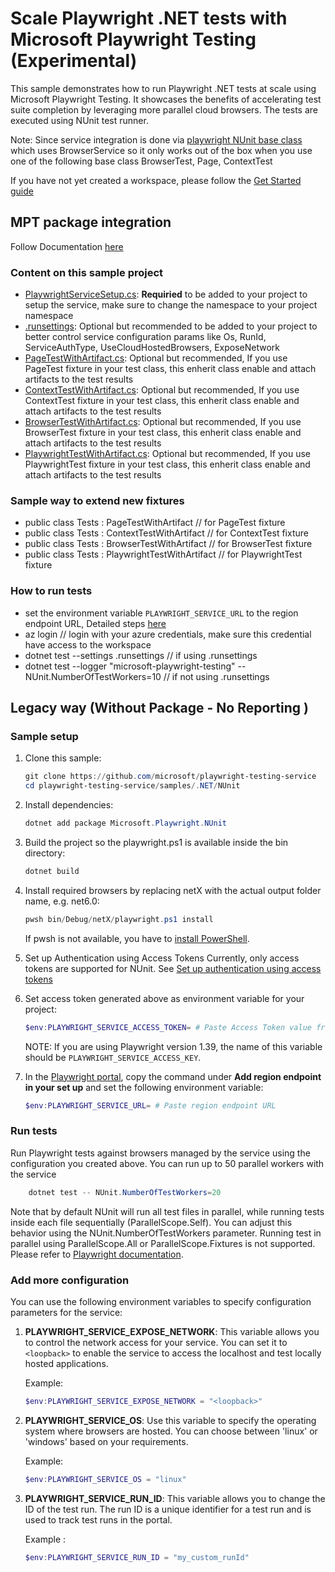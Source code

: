 # Scale Playwright .NET tests with Microsoft Playwright Testing (Experimental)

This sample demonstrates how to run Playwright .NET tests at scale using Microsoft Playwright Testing. It showcases the benefits of accelerating test suite completion by leveraging more parallel cloud browsers. The tests are executed using NUnit test runner.

Note: Since service integration is done via [playwright NUnit base class](https://playwright.dev/dotnet/docs/test-runners) which uses BrowserService so it only works out of the box when you use one of the following base class BrowserTest, Page, ContextTest

If you have not yet created a workspace, please follow the [Get Started guide](../../../README.md#get-started)

## MPT package integration

Follow Documentation [here](https://github.com/Azure/azure-sdk-for-net/tree/main/sdk/playwrighttesting/Azure.Developer.MicrosoftPlaywrightTesting.NUnit)

### Content on this sample project
- [PlaywrightServiceSetup.cs](./PlaywrightServiceSetup.cs): **Requiried** to be added to your project to setup the service, make sure to change the namespace to your project namespace
- [.runsettings](./.runsettings): Optional but recommended to be added to your project to better control service configuration params like Os, RunId, ServiceAuthType, UseCloudHostedBrowsers, ExposeNetwork
- [PageTestWithArtifact.cs](./PageTestWithArtifact.cs): Optional but recommended, If you use PageTest fixture in your test class, this enherit class enable and attach artifacts to the test results
- [ContextTestWithArtifact.cs](./ContextTestWithArtifact.cs): Optional but recommended, If you use ContextTest fixture in your test class, this enherit class enable and attach artifacts to the test results
- [BrowserTestWithArtifact.cs](./BrowserTestWithArtifact.cs): Optional but recommended, If you use BrowserTest fixture in your test class, this enherit class enable and attach artifacts to the test results
- [PlaywrightTestWithArtifact.cs](./PlaywrightTestWithArtifact.cs): Optional but recommended, If you use PlaywrightTest fixture in your test class, this enherit class enable and attach artifacts to the test results

### Sample way to extend new fixtures
- public class Tests : PageTestWithArtifact // for PageTest fixture
- public class Tests : ContextTestWithArtifact // for ContextTest fixture
- public class Tests : BrowserTestWithArtifact // for BrowserTest fixture
- public class Tests : PlaywrightTestWithArtifact // for PlaywrightTest fixture

### How to run tests
- set the environment variable `PLAYWRIGHT_SERVICE_URL` to the region endpoint URL, Detailed steps [here](https://github.com/Azure/azure-sdk-for-net/tree/main/sdk/playwrighttesting/Azure.Developer.MicrosoftPlaywrightTesting.NUnit)
- az login // login with your azure credentials, make sure this credential have access to the workspace
- dotnet test --settings .runsettings // if using .runsettings
- dotnet test --logger "microsoft-playwright-testing" -- NUnit.NumberOfTestWorkers=10 // if not using .runsettings

## Legacy way (Without Package -  No Reporting )
### Sample setup
1. Clone this sample:
    ```powershell
    git clone https://github.com/microsoft/playwright-testing-service
    cd playwright-testing-service/samples/.NET/NUnit
    ```

1. Install dependencies:
    ```powershell
    dotnet add package Microsoft.Playwright.NUnit
    ```
1. Build the project so the playwright.ps1 is available inside the bin directory:
    ```powershell
    dotnet build
    ```
 

1. Install required browsers by replacing netX with the actual output folder name, e.g. net6.0:

    ```powershell
    pwsh bin/Debug/netX/playwright.ps1 install
    ```

    If pwsh is not available, you have to [install PowerShell](https://docs.microsoft.com/powershell/scripting/install/installing-powershell).

1. Set up Authentication using Access Tokens
    Currently, only access tokens are supported for NUnit. See [Set up authentication using access tokens](../../../README.md#set-up-authentication-using-access-tokens)

1. Set access token generated above as environment variable for your project: 
    ```powershell
    $env:PLAYWRIGHT_SERVICE_ACCESS_TOKEN= # Paste Access Token value from previous step
    ```
    NOTE: If you are using Playwright version 1.39, the name of this variable should be `PLAYWRIGHT_SERVICE_ACCESS_KEY`.
    
1. In the [Playwright portal](https://aka.ms/mpt/portal), copy the command under **Add region endpoint in your set up** and set the following environment variable:
    ```powershell
    $env:PLAYWRIGHT_SERVICE_URL= # Paste region endpoint URL
    ```


### Run tests

Run Playwright tests against browsers managed by the service using the configuration you created above. You can run up to 50 parallel workers with the service
```powershell
    dotnet test -- NUnit.NumberOfTestWorkers=20
```
Note that by default NUnit will run all test files in parallel, while running tests inside each file sequentially (ParallelScope.Self). You can adjust this behavior using the NUnit.NumberOfTestWorkers parameter. Running test in parallel using ParallelScope.All or ParallelScope.Fixtures is not supported. Please refer to [Playwright documentation](https://playwright.dev/dotnet/docs/test-runners#running-nunit-tests-in-parallel). 

### Add more configuration

You can use the following environment variables to specify configuration parameters for the service:


1. **PLAYWRIGHT_SERVICE_EXPOSE_NETWORK**: This variable allows you to control the network access for your service. You can set it to `<loopback>` to enable the service to access the localhost and test locally hosted applications.

   Example:
   ```powershell
   $env:PLAYWRIGHT_SERVICE_EXPOSE_NETWORK = "<loopback>"
    ```

2. **PLAYWRIGHT_SERVICE_OS**: Use this variable to specify the operating system where browsers are hosted. You can choose between 'linux' or 'windows' based on your requirements.

    Example:
    ```powershell
    $env:PLAYWRIGHT_SERVICE_OS = "linux"
    ```

3. **PLAYWRIGHT_SERVICE_RUN_ID**: This variable allows you to change the ID of the test run. The run ID is a unique identifier for a test run and is used to track test runs in the portal.

    Example :
    ```powershell
    $env:PLAYWRIGHT_SERVICE_RUN_ID = "my_custom_runId"
    ```
